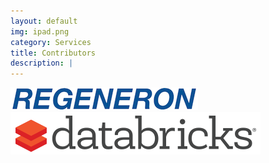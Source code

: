 ```yaml
---
layout: default
img: ipad.png
category: Services
title: Contributors
description: |
---
```

![Regeneron](img/regeneron.png)              ![Databricks](img/databricks.png)
